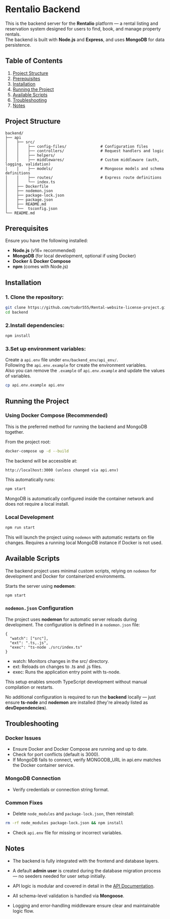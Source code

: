 # Rentalio Backend

This is the backend server for the **Rentalio** platform — a rental listing and reservation system designed for users to find, book, and manage property rentals. <br>
The backend is built with **Node.js** and **Express**, and uses **MongoDB** for data persistence.

## Table of Contents

1. [Project Structure](#project-structure)
2. [Prerequisites](#prerequisites)
3. [Installation](#installation)
4. [Running the Project](#running-the-project)
5. [Available Scripts](#available-scripts)
6. [Troubleshooting](#troubleshooting)
7. [Notes](#notes)

## Project Structure

```
backend/
├── api
│    ├── src/
│    │    ├── config-files/               # Configuration files
│    │    ├── controllers/                # Request handlers and logic
│    │    ├── helpers/
│    │    ├── middlewares/                # Custom middleware (auth, logging, validation)
│    │    ├── models/                     # Mongoose models and schema definitions
│    │    ├── routes/                     # Express route definitions
│    │    └── index.ts
│    ├── Dockerfile
│    ├── nodemon.json
│    ├── package-lock.json
│    ├── package.json
│    ├── README.md
│    └──  tsconfig.json
└── README.md
```

## Prerequisites

Ensure you have the following installed:

- **Node.js** (v16+ recommended)
- **MongoDB** (for local development, optional if using Docker)
- **Docker** & **Docker Compose**
- **npm** (comes with Node.js)

## Installation

### 1. Clone the repository:

```bash
git clone https://github.com/tudor555/Rental-website-license-project.git
cd backend
```

### 2.Install dependencies:

```bash
npm install
```

### 3.Set up environment variables:

Create a `api.env` file under `env/backend_env/api_env/`. <br>
Following the `api.env.example` for create the environment variables. <br>
Also you can remove the `.example` of `api.env.example` and update the values of variables.

```bash
cp api.env.example api.env
```

## Running the Project

### Using Docker Compose (Recommended)

This is the preferred method for running the backend and MongoDB together.

From the project root:

```bash
docker-compose up -d --build
```

The backend will be accessible at:

```
http://localhost:3000 (unless changed via api.env)
```

This automatically runs:

```bash
npm start
```

MongoDB is automatically configured inside the container network and does not require a local install.

### Local Development

```bash
npm run start
```

This will launch the project using `nodemon` with automatic restarts on file changes. Requires a running local MongoDB instance if Docker is not used.

## Available Scripts

The backend project uses minimal custom scripts, relying on `nodemon` for development and Docker for containerized environments.

Starts the server using **nodemon**:

```bash
npm start
```

### `nodemon.json` Configuration

The project uses **nodemon** for automatic server reloads during development. The configuration is defined in a `nodemon.json` file:

```
{
  "watch": ["src"],
  "ext": ".ts,.js",
  "exec": "ts-node ./src/index.ts"
}
```

- watch: Monitors changes in the src/ directory.
- ext: Reloads on changes to .ts and .js files.
- exec: Runs the application entry point with ts-node.

This setup enables smooth TypeScript development without manual compilation or restarts.

No additional configuration is required to run the **backend** locally — just ensure **ts-node** and **nodemon** are installed (they're already listed as **devDependencies**).

## Troubleshooting

### Docker Issues

- Ensure Docker and Docker Compose are running and up to date.
- Check for port conflicts (default is 3000).
- If MongoDB fails to connect, verify MONGODB_URL in api.env matches the Docker container service.

### MongoDB Connection

- Verify credentials or connection string format.

### Common Fixes

- Delete `node_modules` and `package-lock.json`, then reinstall:

```bash
rm -rf node_modules package-lock.json && npm install
```

- Check `api.env` file for missing or incorrect variables.

## Notes

- The backend is fully integrated with the frontend and database layers.

- A default **admin user** is created during the database migration process — no seeders needed for user setup initially.

- API logic is modular and covered in detail in the [API Documentation](https://github.com/tudor555/Rental-website-license-project/tree/project-dev/backend/api#readme).

- All schema-level validation is handled via **Mongoose**.

- Logging and error-handling middleware ensure clear and maintainable logic flow.

